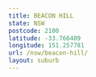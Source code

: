 ```yaml
---
title: BEACON HILL
state: NSW
postcode: 2100
latitude: -33.766409
longitude: 151.257781
url: /nsw/beacon-hill/
layout: suburb
---
```

